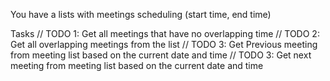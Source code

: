 You have a lists with meetings scheduling (start time, end time)

Tasks
// TODO 1: Get all meetings that have no overlapping time
// TODO 2: Get all overlapping meetings from the list
// TODO 3: Get Previous meeting from meeting list based on the current date and time
// TODO 3: Get next meeting from meeting list based on the current date and time